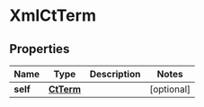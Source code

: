 

# XmlCtTerm

## Properties

Name | Type | Description | Notes
------------ | ------------- | ------------- | -------------
**self** | [**CtTerm**](CtTerm.md) |  |  [optional]




